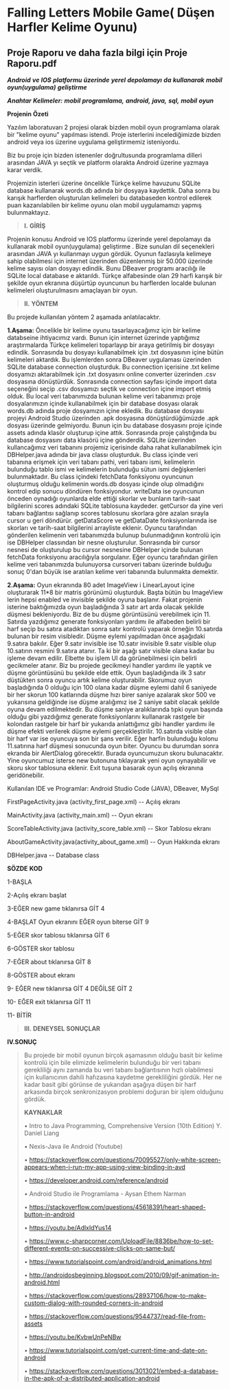 # Falling Letters Mobile Game( Düşen Harfler Kelime Oyunu)  

## Proje Raporu ve daha fazla bilgi için Proje Raporu.pdf

***Android*** ***ve*** ***IOS*** ***platformu*** ***üzerinde***
***yerel*** ***depolamayı*** ***da*** ***kullanarak*** ***mobil***
***oyun(uygulama)*** ***geliştirme***

***Anahtar*** ***Kelimeler:*** ***mobil*** ***programlama,***
***android,*** ***java,*** ***sql,*** ***mobil*** ***oyun***

**Projenin** **Özeti**

Yazılım laboratuvarı 2 projesi olarak bizden mobil oyun programlama
olarak bir "kelime oyunu" yapılması istendi. Proje isterlerini
incelediğimizde bizden android veya ios üzerine uygulama geliştirmemiz
isteniyordu.

Biz bu proje için bizden istenenler doğrultusunda programlama dilleri
arasından JAVA yı seçtik ve platform olarakta Android üzerine yazmaya
karar verdik.

Projemizin isterleri üzerine öncelikle Türkçe kelime havuzunu SQLite
database kullanarak words.db adında bir dosyaya kaydettik. Daha sonra bu
karışık harflerden oluşturulan kelimeleri bu databaseden kontrol
edilerek puan kazanılabilen bir kelime oyunu olan mobil uygulamamızı
yapmış bulunmaktayız.

> **I.** **GİRİŞ**

Projenin konusu Android ve IOS platformu üzerinde yerel depolamayı da
kullanarak mobil oyun(uygulama) geliştirme . Bize sunulan dil
seçenekleri arasından JAVA yı kullanmayı uygun gördük. Oyunun fazlasıyla
kelimeye sahip olabilmesi için internet üzerinden düzenlenmiş bir 50.000
üzerinde kelime sayısı olan dosyayı edindik. Bunu DBeaver programı
aracılığı ile SQLite local database e aktarıldı. Türkçe alfabesinde olan
29 harfi karışık bir şekilde oyun ekranına düşürtüp oyuncunun bu
harflerden localde bulunan kelimeleri oluşturulmasını amaçlayan bir
oyun.

> **II.** **YÖNTEM**

Bu projede kullanılan yöntem 2 aşamada anlatılacaktır.

**1.Aşama:** Öncelikle bir kelime oyunu tasarlayacağımız için bir kelime
databseine ihtiyacımız vardı. Bunun için internet üzerinde yaptığımız
araştırmalarda Türkçe kelimeleri toparlayıp bir araya getirilmiş bir
dosyayı edindik. Sonrasında bu dosyayı kullanabilmek için .txt
dosyasının içine bütün kelimeleri aktardık. Bu işlemlerden sonra DBeaver
uygulaması üzerinden SQLite database connection oluşturduk. Bu
connection içerisine .txt kelime dosyamızı aktarabilmek için .txt dosyasını online converter üzerinden .csv dosyasına
dönüştürdük. Sonrasında connection sayfası içinde import data seçeneğini
seçip .csv dosyamızı seçtik ve connection içine import etmiş olduk. Bu
local veri tabanımızda bulunan kelime veri tabanımızı proje
dosyalarımızın içinde kullanabilmek için bir database dosyası olarak
words.db adında proje dosyamızın içine ekledik. Bu database dosyası
projeyi Android Studio üzerinden .apk dosyasına dönüştürdüğümüzde .apk
dosyası üzerinde gelmiyordu. Bunun için bu database dosyasını proje
içinde assets adında klasör oluşturup içine attık. Sonrasında proje
çalıştığında bu database dosyasını data klasörü içine gönderdik. SQLite
üzerinden kullancağımız veri tabanını projemiz içerisinde daha rahat
kullanabilmek için DBHelper.java adında bir java classı oluşturduk. Bu
class içinde veri tabanına erişmek için veri tabanı pathi, veri tabanı
ismi, kelimelerin bulunduğu tablo ismi ve kelimelerin bulunduğu sütun
ismi değişkenleri bulunmaktadır. Bu class içindeki fetchData fonksiyonu
oyuncunun oluşturmuş olduğu kelimenin words.db dosyası içinde olup
olmadığını kontrol edip sonucu döndüren fonksiyondur. writeData ise
oyuncunun önceden oynadığı oyunlarda elde ettiği skorlar ve bunların
tarih-saat bilgilerini scores adındaki SQLite tablosuna kaydeder.
getCursor da yine veri tabanı bağlantısı sağlanıp scores tablosunu
skorlara göre azalan sırayla cursor u geri döndürür. getDataScore ve
getDataDate fonksiyonlarında ise skorları ve tarih-saat bilgilerini
arrayliste eklenir. Oyuncu tarafından gönderilen kelimenin veri
tabanımızda bulunup bulunmadığının kontrolü için ise DBHelper classından
bir nesne oluşturulur. Sonrasında bir cursor nesnesi de oluşturulup bu
cursor nesnesine DBHelper içinde bulunan fetchData fonksiyonu
aracılığıyla sorgulanır. Eğer oyuncu tarafından girilen kelime veri
tabanımızda bulunuyorsa cursorveri tabanı üzerinde bulduğu sonuç 0'dan
büyük ise aratılan kelime veri tabanında bulunmakta demektir.

**2.Aşama:** Oyun ekranında 80 adet ImageView i LinearLayout içine
oluşturarak 11\*8 bir matris görünümü oluşturduk. Başta bütün bu
ImageView lerin hepsi enabled ve invisible şekilde oyuna başlanır. Fakat
projenin isterine baktığımızda oyun başladığında 3 satır art arda olacak
şekilde düşmesi bekleniyordu. Biz de bu düşme görüntüsünü verebilmek
için 11. Satırda yazdığımız generate fonksiyonları yardımı ile alfabeden
belirli bir harf seçip bu satıra atadıktan sonra satır kontrolü yaparak
örneğin 10.satırda bulunan bir resim visibledir. Düşme eylemi yapılmadan
önce aşağıdaki 9.satıra bakılır. Eğer 9.satır invisible ise 10.satır
invisible 9.satır visible olup 10.satırın resmini 9.satıra atanır. Ta ki
bir aşağı satır visible olana kadar bu işleme devam edilir. Elbette bu işlem UI da
görünebilmesi için belirli gecikmeler atanır. Biz bu projede gecikmeyi
handler yardımı ile yaptık ve düşme görüntüsünü bu şekilde elde ettik.
Oyun başladığında ilk 3 satır düştükten sonra oyuncu artık kelime
oluşturabilir. Skorumuz oyun başladığında 0 olduğu için 100 olana kadar
düşme eylemi dahil 6 saniyede bir her skorun 100 katlarında düşme hızı
birer saniye azalarak skor 500 ve yukarısına geldiğinde ise düşme
aralığımız ise 2 saniye sabit olacak şekilde oyuna devam edilmektedir.
Bu düşme saniye aralıklarında tıpki oyun başında olduğu gibi yazdığımız
generate fonksiyonlarını kullanarak rastgele bir kolondan rastgele bir
harf bir yukarıda anlattığımız gibi handler yardımı ile düşme efekti
verilerek düşme eylemi gerçekleştirilir. 10.satırda visible olan bir
harf var ise oyuncuya son bir şans verilir. Eğer harfin bulunduğu kolonu
11.satırına harf düşmesi sonucunda oyun biter. Oyuncu bu durumdan sonra
ekranda bir AlertDialog görecektir. Burada oyuncumuzun skoru
bulunacaktır. Yine oyuncumuz isterse new butonuna tıklayarak yeni oyun
oynayabilir ve skoru skor tablosuna eklenir. Exit tuşuna basarak oyun
açılış ekranına geridönebilir.

Kullanılan IDE ve Programlar: Android Studio Code
(JAVA), DBeaver, MySql

FirstPageActivity.java (activity_first_page.xml) -- Açılış ekranı

MainActivity.java (activity_main.xml) -- Oyun ekranı

ScoreTableActivity.java (activity_score_table.xml) -- Skor Tablosu
ekranı

AboutGameActivity.java(activity_about_game.xml) -- Oyun Hakkında ekranı

DBHelper.java -- Database class


**SÖZDE** **KOD**

1-BAŞLA

2-Açılış ekranı başlat

3-EĞER new game tıklanırsa GİT 4

4-BAŞLAT Oyun ekranını EĞER oyun biterse GİT 9

5-EĞER skor tablosu tıklanırsa GİT 6

6-GÖSTER skor tablosu

7-EĞER about tıklanırsa GİT 8

8-GÖSTER about ekranı

9- EĞER new tıklanırsa GİT 4 DEĞİLSE GİT 2

10- EĞER exit tıklanırsa GİT 11

11- BİTİR

> **III.** **DENEYSEL** **SONUÇLAR**


**IV.SONUÇ**
>
> Bu projede bir mobil oyunun birçok aşamasının olduğu basit bir kelime
> kontrolü için bile elimizde kelimelerin bulunduğu bir veri tabanı
> gerekliliği aynı zamanda bu veri tabanı bağlantısının hızlı olabilmesi
> için kullanıcının dahili hafızasına kaydetme gerekliliğini gördük. Her
> ne kadar basit gibi görünse de yukarıdan aşağıya düşen bir harf
> arkasında birçok senkronizasyon problemi doğuran bir işlem olduğunu
> gördük.
>
> **KAYNAKLAR**
>
> • Intro to Java Programming,
> Comprehensive Version (10th Edition) Y. Daniel Liang
>
> • Nexis-Java ile Android (Youtube)
>
> • https://stackoverflow.com/questions/70095527/only-white-screen-appears-when-i-run-my-app-using-view-binding-in-avd
>
> • https://developer.android.com/reference/android
>
> • Android Studio ile Programlama - Aysan Ethem Narman
>
> • https://stackoverflow.com/questions/45618391/heart-shaped-button-in-android
>
> • https://youtu.be/AdlxIdYus14
> 
>  • https://www.c-sharpcorner.com/UploadFile/8836be/how-to-set-different-events-on-successive-clicks-on-same-but/
>
> • https://www.tutorialspoint.com/android/android_animations.html
>
> • http://androidosbeginning.blogspot.com/2010/09/gif-animation-in-android.html
>
> • https://stackoverflow.com/questions/28937106/how-to-make-custom-dialog-with-rounded-corners-in-android
>
> • https://stackoverflow.com/questions/9544737/read-file-from-assets
>
> • https://youtu.be/KvbwUnPeNBw
>
>• https://www.tutorialspoint.com/get-current-time-and-date-on-android
>
>• https://stackoverflow.com/questions/3013021/embed-a-database-in-the-apk-of-a-distributed-application-android
